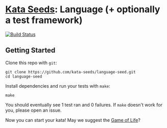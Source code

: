 # [Kata Seeds](http://kata-seeds.github.io): Language (+ optionally a test framework)
[![Build Status](https://travis-ci.org/kata-seeds/language-seed.svg?branch=master)](https://travis-ci.org/kata-seeds/language-seed)

## Getting Started

Clone this repo with `git`:

    git clone https://github.com/kata-seeds/language-seed.git
    cd language-seed

Install dependencies and run your tests with `make`:

    make

You should eventually see 1 test ran and 0 failures. If `make` doesn't work for you, please open an issue.

Now you can start your kata! May we suggest the [Game of Life](http://en.wikipedia.org/wiki/Conway's_Game_of_Life)?
